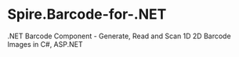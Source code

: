 # Spire.Barcode-for-.NET
.NET Barcode Component - Generate, Read and Scan 1D 2D Barcode Images in C#, ASP.NET 
